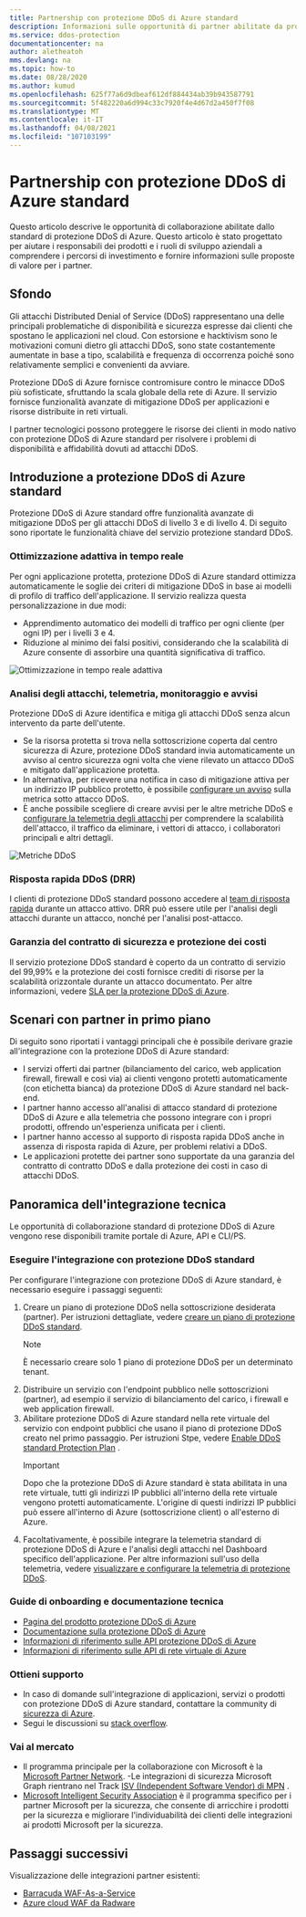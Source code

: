 ```yaml
---
title: Partnership con protezione DDoS di Azure standard
description: Informazioni sulle opportunità di partner abilitate da protezione DDoS di Azure standard.
ms.service: ddos-protection
documentationcenter: na
author: aletheatoh
mms.devlang: na
ms.topic: how-to
ms.date: 08/28/2020
ms.author: kumud
ms.openlocfilehash: 625f77a6d9dbeaf612df884434ab39b943587791
ms.sourcegitcommit: 5f482220a6d994c33c7920f4e4d67d2a450f7f08
ms.translationtype: MT
ms.contentlocale: it-IT
ms.lasthandoff: 04/08/2021
ms.locfileid: "107103199"
---
```

# <a name="partnering-with-azure-ddos-protection-standard"></a>Partnership con protezione DDoS di Azure standard
Questo articolo descrive le opportunità di collaborazione abilitate dallo standard di protezione DDoS di Azure. Questo articolo è stato progettato per aiutare i responsabili dei prodotti e i ruoli di sviluppo aziendali a comprendere i percorsi di investimento e fornire informazioni sulle proposte di valore per i partner.

## <a name="background"></a>Sfondo
Gli attacchi Distributed Denial of Service (DDoS) rappresentano una delle principali problematiche di disponibilità e sicurezza espresse dai clienti che spostano le applicazioni nel cloud. Con estorsione e hacktivism sono le motivazioni comuni dietro gli attacchi DDoS, sono state costantemente aumentate in base a tipo, scalabilità e frequenza di occorrenza poiché sono relativamente semplici e convenienti da avviare.

Protezione DDoS di Azure fornisce contromisure contro le minacce DDoS più sofisticate, sfruttando la scala globale della rete di Azure. Il servizio fornisce funzionalità avanzate di mitigazione DDoS per applicazioni e risorse distribuite in reti virtuali.

I partner tecnologici possono proteggere le risorse dei clienti in modo nativo con protezione DDoS di Azure standard per risolvere i problemi di disponibilità e affidabilità dovuti ad attacchi DDoS.

## <a name="introduction-to-azure-ddos-protection-standard"></a>Introduzione a protezione DDoS di Azure standard
Protezione DDoS di Azure standard offre funzionalità avanzate di mitigazione DDoS per gli attacchi DDoS di livello 3 e di livello 4. Di seguito sono riportate le funzionalità chiave del servizio protezione standard DDoS.

### <a name="adaptive-real-time-tuning"></a>Ottimizzazione adattiva in tempo reale
Per ogni applicazione protetta, protezione DDoS di Azure standard ottimizza automaticamente le soglie dei criteri di mitigazione DDoS in base ai modelli di profilo di traffico dell'applicazione. Il servizio realizza questa personalizzazione in due modi:

- Apprendimento automatico dei modelli di traffico per ogni cliente (per ogni IP) per i livelli 3 e 4.
- Riduzione al minimo dei falsi positivi, considerando che la scalabilità di Azure consente di assorbire una quantità significativa di traffico.

![Ottimizzazione in tempo reale adattiva](./media/ddos-protection-partner-onboarding/real-time-tuning.png)

### <a name="attack-analytics-telemetry-monitoring-and-alerting"></a>Analisi degli attacchi, telemetria, monitoraggio e avvisi
Protezione DDoS di Azure identifica e mitiga gli attacchi DDoS senza alcun intervento da parte dell'utente.

- Se la risorsa protetta si trova nella sottoscrizione coperta dal centro sicurezza di Azure, protezione DDoS standard invia automaticamente un avviso al centro sicurezza ogni volta che viene rilevato un attacco DDoS e mitigato dall'applicazione protetta.
- In alternativa, per ricevere una notifica in caso di mitigazione attiva per un indirizzo IP pubblico protetto, è possibile [configurare un avviso](alerts.md) sulla metrica sotto attacco DDoS.
- È anche possibile scegliere di creare avvisi per le altre metriche DDoS e [configurare la telemetria degli attacchi](telemetry.md) per comprendere la scalabilità dell'attacco, il traffico da eliminare, i vettori di attacco, i collaboratori principali e altri dettagli.

![Metriche DDoS](./media/ddos-protection-partner-onboarding/ddos-metrics.png)

### <a name="ddos-rapid-response-drr"></a>Risposta rapida DDoS (DRR)
I clienti di protezione DDoS standard possono accedere al [team di risposta rapida](ddos-rapid-response.md) durante un attacco attivo. DRR può essere utile per l'analisi degli attacchi durante un attacco, nonché per l'analisi post-attacco.

### <a name="sla-guarantee-and-cost-protection"></a>Garanzia del contratto di sicurezza e protezione dei costi
Il servizio protezione DDoS standard è coperto da un contratto di servizio del 99,99% e la protezione dei costi fornisce crediti di risorse per la scalabilità orizzontale durante un attacco documentato. Per altre informazioni, vedere [SLA per la protezione DDoS di Azure](https://azure.microsoft.com/support/legal/sla/ddos-protection/v1_0/).

## <a name="featured-partner-scenarios"></a>Scenari con partner in primo piano
Di seguito sono riportati i vantaggi principali che è possibile derivare grazie all'integrazione con la protezione DDoS di Azure standard:

- I servizi offerti dai partner (bilanciamento del carico, web application firewall, firewall e così via) ai clienti vengono protetti automaticamente (con etichetta bianca) da protezione DDoS di Azure standard nel back-end.
- I partner hanno accesso all'analisi di attacco standard di protezione DDoS di Azure e alla telemetria che possono integrare con i propri prodotti, offrendo un'esperienza unificata per i clienti.  
- I partner hanno accesso al supporto di risposta rapida DDoS anche in assenza di risposta rapida di Azure, per problemi relativi a DDoS.
- Le applicazioni protette dei partner sono supportate da una garanzia del contratto di contratto DDoS e dalla protezione dei costi in caso di attacchi DDoS.

## <a name="technical-integration-overview"></a>Panoramica dell'integrazione tecnica
Le opportunità di collaborazione standard di protezione DDoS di Azure vengono rese disponibili tramite portale di Azure, API e CLI/PS.

### <a name="integrate-with-ddos-protection-standard"></a>Eseguire l'integrazione con protezione DDoS standard
Per configurare l'integrazione con protezione DDoS di Azure standard, è necessario eseguire i passaggi seguenti:
1. Creare un piano di protezione DDoS nella sottoscrizione desiderata (partner). Per istruzioni dettagliate, vedere [creare un piano di protezione DDoS standard](manage-ddos-protection.md#create-a-ddos-protection-plan).
   > [!NOTE]
   > È necessario creare solo 1 piano di protezione DDoS per un determinato tenant. 
2. Distribuire un servizio con l'endpoint pubblico nelle sottoscrizioni (partner), ad esempio il servizio di bilanciamento del carico, i firewall e web application firewall. 
3. Abilitare protezione DDoS di Azure standard nella rete virtuale del servizio con endpoint pubblici che usano il piano di protezione DDoS creato nel primo passaggio. Per istruzioni Stpe, vedere [Enable DDoS standard Protection Plan](manage-ddos-protection.md#enable-ddos-protection-for-an-existing-virtual-network) .
   > [!IMPORTANT] 
   > Dopo che la protezione DDoS di Azure standard è stata abilitata in una rete virtuale, tutti gli indirizzi IP pubblici all'interno della rete virtuale vengono protetti automaticamente. L'origine di questi indirizzi IP pubblici può essere all'interno di Azure (sottoscrizione client) o all'esterno di Azure. 
4. Facoltativamente, è possibile integrare la telemetria standard di protezione DDoS di Azure e l'analisi degli attacchi nel Dashboard specifico dell'applicazione. Per altre informazioni sull'uso della telemetria, vedere [visualizzare e configurare la telemetria di protezione DDoS](telemetry.md). 

### <a name="onboarding-guides-and-technical-documentation"></a>Guide di onboarding e documentazione tecnica

- [Pagina del prodotto protezione DDoS di Azure](https://azure.microsoft.com/services/ddos-protection/)
- [Documentazione sulla protezione DDoS di Azure](ddos-protection-overview.md)
- [Informazioni di riferimento sulle API protezione DDoS di Azure](/rest/api/virtualnetwork/ddosprotectionplans)
- [Informazioni di riferimento sulle API di rete virtuale di Azure](/rest/api/virtualnetwork/virtualnetworks)

### <a name="get-help"></a>Ottieni supporto

- In caso di domande sull'integrazione di applicazioni, servizi o prodotti con protezione DDoS di Azure standard, contattare la community di [sicurezza di Azure](https://techcommunity.microsoft.com/t5/security-identity/bd-p/Azure-Security).
- Segui le discussioni su [stack overflow](https://stackoverflow.com/tags/azure-ddos/).

### <a name="get-to-market"></a>Vai al mercato

- Il programma principale per la collaborazione con Microsoft è la [Microsoft Partner Network](https://partner.microsoft.com/). -Le integrazioni di sicurezza Microsoft Graph rientrano nel Track [ISV (Independent Software Vendor) di MPN](https://partner.microsoft.com/saas-solution-guide) .
- [Microsoft Intelligent Security Association](https://www.microsoft.com/security/business/intelligent-security-association?rtc=1) è il programma specifico per i partner Microsoft per la sicurezza, che consente di arricchire i prodotti per la sicurezza e migliorare l'individuabilità dei clienti delle integrazioni ai prodotti Microsoft per la sicurezza.

## <a name="next-steps"></a>Passaggi successivi
Visualizzazione delle integrazioni partner esistenti:

- [Barracuda WAF-As-a-Service](https://www.barracuda.com/waf-as-a-service)
- [Azure cloud WAF da Radware](https://www.radware.com/resources/microsoft-azure/)
